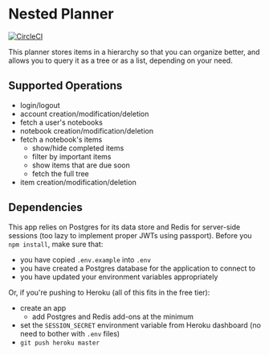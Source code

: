 # Nested Planner
[![CircleCI](https://circleci.com/gh/JaneJeon/nested-planner-api.svg?style=svg)](https://circleci.com/gh/JaneJeon/nested-planner-api)

This planner stores items in a hierarchy so that you can organize better, and allows you to query it as a tree or as a list, depending on your need.

## Supported Operations
- login/logout
- account creation/modification/deletion
- fetch a user's notebooks
- notebook creation/modification/deletion
- fetch a notebook's items
  - show/hide completed items
  - filter by important items
  - show items that are due soon
  - fetch the full tree
- item creation/modification/deletion

## Dependencies
This app relies on Postgres for its data store and Redis for server-side sessions (too lazy to implement proper JWTs using passport).
Before you `npm install`, make sure that:
- you have copied `.env.example` into `.env`
- you have created a Postgres database for the application to connect to
- you have updated your environment variables appropriately

Or, if you're pushing to Heroku (all of this fits in the free tier):
- create an app
  - add Postgres and Redis add-ons at the minimum
- set the `SESSION_SECRET` environment variable from Heroku dashboard (no need to bother with `.env` files)
- `git push heroku master`
